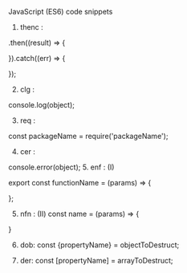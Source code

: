 JavaScript (ES6) code snippets

1. thenc :

.then((result) => {
    
}).catch((err) => {
    
});

2. clg :

console.log(object);

3. req :

const packageName = require('packageName');

4. cer :

console.error(object);
5. enf : (I)

export const functionName = (params) => {
    
};

5. nfn : (II)
const name = (params) => {
    
}

6. dob: 
const {propertyName} = objectToDestruct;

7. der:
const [propertyName] = arrayToDestruct;